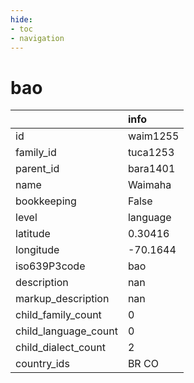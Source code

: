```yaml
---
hide:
- toc
- navigation
---
```

# bao
|                      | info     |
|:---------------------|:---------|
| id                   | waim1255 |
| family_id            | tuca1253 |
| parent_id            | bara1401 |
| name                 | Waimaha  |
| bookkeeping          | False    |
| level                | language |
| latitude             | 0.30416  |
| longitude            | -70.1644 |
| iso639P3code         | bao      |
| description          | nan      |
| markup_description   | nan      |
| child_family_count   | 0        |
| child_language_count | 0        |
| child_dialect_count  | 2        |
| country_ids          | BR CO    |